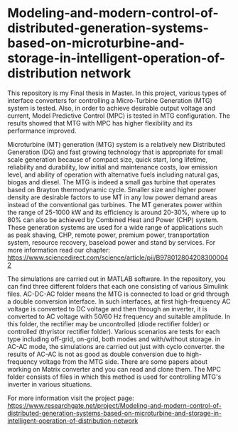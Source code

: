 # Modeling-and-modern-control-of-distributed-generation-systems-based-on-microturbine-and-storage-in-intelligent-operation-of-distribution network
This repository is my Final thesis in Master. In this project, various types of interface converters for controlling a Micro-Turbine Generation (MTG) system is tested. Also, in order to achieve desirable output voltage and current, Model Predictive Control (MPC) is tested in MTG configuration. The results showed that MTG with MPC has higher flexibility and its performance improved.


Microturbine (MT) generation (MTG) system is a relatively new Distributed Generation (DG) and fast growing technology that is appropriate for small scale generation because of compact size, quick start, long lifetime, reliability and durability, low initial and maintenance costs, low emission level, and ability of operation with alternative fuels including natural gas, biogas and diesel. The MTG is indeed a small gas turbine that operates based on Brayton thermodynamic cycle. Smaller size and higher power density are desirable factors to use MT in any low power demand areas instead of the conventional gas turbines. The MT generates power within the range of 25-1000 kW and its efficiency is around 20-30%, where up to 80% can also be achieved by Combined Heat and Power (CHP) system. These generation systems are used for a wide range of applications such as peak shaving, CHP, remote power, premium power, transportation system, resource recovery, baseload power and stand by services. For more information read our chapter: https://www.sciencedirect.com/science/article/pii/B9780128042083000042


The simulations are carried out in MATLAB software. In the repository, you can find three different folders that each one consisting of various Simulink files. 
AC-DC-AC folder means the MTG is connected to load or grid through a double conversion interface. In such interfaces, at first high-frequency AC voltage is converted to DC voltage and then through an inverter, it is converted to AC voltage with 50/60 Hz frequency and suitable amplitude. In this folder, the rectifier may be uncontrolled (diode rectifier folder) or controlled (thyristor rectifier folder). Various scenarios are tests for each type including off-grid, on-grid, both modes and with/without storage.
in AC-AC mode, the simulations are carried out just with cyclo converter. the results of AC-AC is not as good as double conversion due to high-frequency voltage from the MTG side. There are some papers about working on Matrix converter and you can read and clone them.
The MPC folder consists of files in which this method is used for controlling MTG's inverter in various situations.



For more information visit the project page: https://www.researchgate.net/project/Modeling-and-modern-control-of-distributed-generation-systems-based-on-microturbine-and-storage-in-intelligent-operation-of-distribution-network
